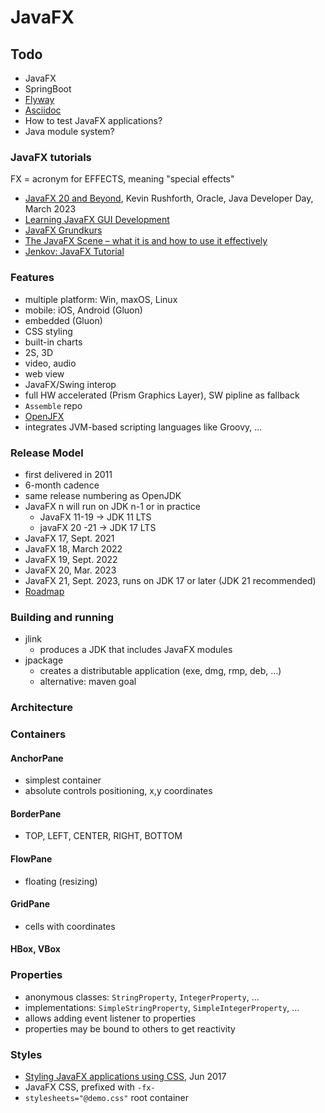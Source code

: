 # JavaFX

## Todo

- JavaFX
- SpringBoot
- [Flyway](https://flywaydb.org/)
- [Asciidoc](https://asciidoc.org/)
- How to test JavaFX applications?
- Java module system?

### JavaFX tutorials

FX = acronym for EFFECTS, meaning "special effects"

- [JavaFX 20 and Beyond](https://youtu.be/f8TOo8TL4-k), Kevin Rushforth, Oracle, Java Developer Day, March 2023
- [Learning JavaFX GUI Development](https://www.linkedin.com/learning/learning-javafx-gui-development?u=101685506)
- [JavaFX Grundkurs](https://www.linkedin.com/learning/javafx-grundkurs?u=101685506)
- [The JavaFX Scene – what it is and how to use it effectively](https://edencoding.com/javafx-scene/)
- [Jenkov: JavaFX Tutorial](https://jenkov.com/tutorials/javafx/index.html)

### Features

- multiple platform: Win, maxOS, Linux
- mobile: iOS, Android (Gluon)
- embedded (Gluon)
- CSS styling
- built-in charts
- 2S, 3D
- video, audio
- web view
- JavaFX/Swing interop
- full HW accelerated (Prism Graphics Layer), SW pipline as fallback
- `Assemble` repo
- [OpenJFX](https://openjfx.io)
- integrates JVM-based scripting languages like Groovy, ...

### Release Model

- first delivered in 2011
- 6-month cadence
- same release numbering as OpenJDK
- JavaFX n will run on JDK n-1 or in practice
    - JavaFX 11-19 -> JDK 11 LTS
    - javaFX 20 -21 -> JDK 17 LTS
- JavaFX 17, Sept. 2021
- JavaFX 18, March 2022
- JavaFX 19, Sept. 2022
- JavaFX 20, Mar. 2023
- JavaFX 21, Sept. 2023, runs on JDK 17 or later (JDK 21 recommended)
- [Roadmap](https://gluonhq.com/products/javafx/)

### Building and running

- jlink
    - produces a JDK that includes JavaFX modules
- jpackage
    - creates a distributable application (exe, dmg, rmp, deb, ...)
    - alternative: maven goal

### Architecture

### Containers

#### AnchorPane

- simplest container
- absolute controls positioning, x,y coordinates

#### BorderPane

- TOP, LEFT, CENTER, RIGHT, BOTTOM

#### FlowPane

- floating (resizing)

#### GridPane

- cells with coordinates

#### HBox, VBox

### Properties

- anonymous classes: `StringProperty`, `IntegerProperty`, ...
- implementations: `SimpleStringProperty`, `SimpleIntegerProperty`, ...
- allows adding event listener to properties
- properties may be bound to others to get reactivity

### Styles

- [Styling JavaFX applications using CSS](https://www.callicoder.com/javafx-css-tutorial/), Jun 2017
- JavaFX CSS, prefixed with `-fx-`
- `stylesheets="@demo.css"` root container
